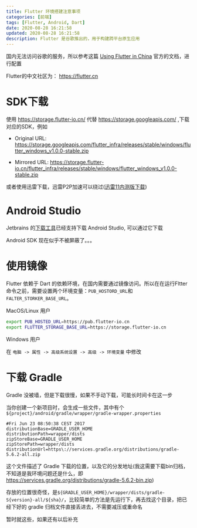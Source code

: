 ```yaml
---
title: Flutter 环境搭建注意事项
categories: [前端]
tags: [Flutter, Android, Dart]
date: 2020-08-28 16:21:58
updated: 2020-08-28 16:21:58
description: Flutter 是谷歌推出的，用于构建跨平台原生应用
---
```


国内无法访问谷歌的服务，所以参考这篇 [Using Flutter in China](https://flutter.dev/community/china) 官方的文档，进行配置

Flutter的中文社区为： https://flutter.cn

# SDK下载

使用 https://storage.flutter-io.cn/ 代替 https://storage.googleapis.com/ ,下载对应的SDK，例如

- Original URL: https://storage.googleapis.com/flutter_infra/releases/stable/windows/flutter_windows_v1.0.0-stable.zip

- Mirrored URL: https://storage.flutter-io.cn/flutter_infra/releases/stable/windows/flutter_windows_v1.0.0-stable.zip

或者使用迅雷下载，迅雷P2P加速可以绕过([迅雷11内测版下载](http://down.sandai.net/thunder11/XunLeiSetup11.0.2.52Preview.exe))

# Android Studio

Jetbrains 的[下载工具](https://www.jetbrains.com/toolbox-app/)已经支持下载 Android Studio, 可以通过它下载

Android SDK 现在似乎不被屏蔽了。。。

# 使用镜像

Flutter 依赖于 Dart 的依赖环境，在国内需要通过镜像访问。所以在在运行Fltter命令之前，需要设置两个环境变量：`PUB_HOSTORD_URL`和`FALTER_STORKER_BASE_URL`。

MacOS/Linux 用户

```bash
export PUB_HOSTED_URL=https://pub.flutter-io.cn
export FLUTTER_STORAGE_BASE_URL=https://storage.flutter-io.cn
```

Windows 用户

在 `电脑 -> 属性 -> 高级系统设置 -> 高级 -> 环境变量` 中修改

# 下载 Gradle

Gradle 没被墙，但是下载很慢，如果不手动下载，可能长时间卡在这一步

当你创建一个新项目时，会生成一些文件，其中有个`${project}/android/gradle/wrapper/gradle-wrapper.properties`

```properties
#Fri Jun 23 08:50:38 CEST 2017
distributionBase=GRADLE_USER_HOME
distributionPath=wrapper/dists
zipStoreBase=GRADLE_USER_HOME
zipStorePath=wrapper/dists
distributionUrl=https\://services.gradle.org/distributions/gradle-5.6.2-all.zip
```

这个文件描述了 Gradle 下载的位置，以及它的分发地址(我这需要下载bin归档，不知道是我环境问题还是什么，即<https://services.gradle.org/distributions/gradle-5.6.2-bin.zip>)

存放的位置很奇怪，是`${GRADLE_USER_HOME}/wrapper/dists/gradle-S{version}-all/${sha}/`，比较简单的方法是先运行下，再去找这个目录，把已经下好的 gradle 归档文件直接丢进去，不需要减压或重命名

暂时就这些，如果还有以后补充
